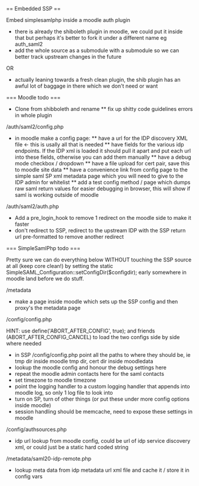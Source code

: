 
== Embedded SSP ==

Embed simplesamlphp inside a moodle auth plugin 

* there is already the shiboleth plugin in moodle, we could put it inside that but perhaps it's better to fork it under a different name eg auth_saml2
* add the whole source as a submodule with a submodule so we can better track upstream changes in the future

OR

* actually leaning towards a fresh clean plugin, the shib plugin has an awful lot of baggage in there which we don't need or want

=== Moodle todo ===


* Clone from shibboleth and rename
** fix up shitty code guidelines errors in whole plugin

/auth/saml2/config.php
* in moodle make a config page:
** have a url for the IDP discovery XML file <- this is usally all that is needed
** have fields for the various idp endpoints. If the IDP xml is loaded it should pull it apart and put each url into these fields, otherwise you can add them manually
** have a debug mode checkbox / dropdown
** have a file upload for cert pair, save this to moodle site data
** have a convenience link from config page to the simple saml SP xml metadata page which you will need to give to the IDP admin for whitelist
** add a test config method / page which dumps raw saml return values for easier debugging in browser, this will show if saml is working outside of moodle

/auth/saml2/auth.php


* Add a pre_login_hook to remove 1 redirect on the moodle side to make it faster
* don't redirect to SSP, redirect to the upstream IDP with the SSP return url pre-formatted to remove another redirect

=== SimpleSamlPhp todo ===

Pretty sure we can do everything below WITHOUT touching the SSP source at all (keep core clean!) by setting the static SimpleSAML_Configuration::setConfigDir($configdir); early somewhere in moodle land before we do stuff.

/metadata

* make a page inside moodle which sets up the SSP config and then proxy's the metadata page

/config/config.php

HINT: use define('ABORT_AFTER_CONFIG', true); and friends (ABORT_AFTER_CONFIG_CANCEL) to load the two configs side by side where needed

* in SSP /config/config.php point all the paths to where they should be, ie tmp dir inside moodle tmp dir, cert dir inside moodledata
* lookup the moodle config and honour the debug settings here
* repeat the moodle admin contacts here for the saml contacts
* set timezone to moodle timezone
* point the logging handler to a custom logging handler that appends into moodle log, so only 1 log file to look into
* turn on SP, turn of other things (or put these under more config options inside moodle)
* session handling should be memcache, need to expose these settings in moodle

/config/authsources.php

* idp url lookup from moodle config, could be url of idp service discovery xml, or could just be a static hard coded string

/metadata/saml20-idp-remote.php

* lookup meta data from idp metadata url xml file and cache it / store it in config vars



